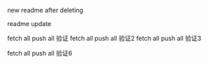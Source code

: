 new readme after deleting

readme update

fetch all push all 验证
fetch all push all 验证2
fetch all push all 验证3

fetch all push all 验证6
